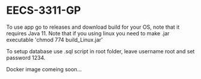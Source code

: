 # EECS-3311-GP
To use app go to releases and download build for your OS, note that it requires Java 11. Note that if you using linux you need to make .jar executable 'chmod 774 build_Linux.jar'

To setup database use .sql script in root folder, leave username root and set password 1234.

Docker image comeing soon...

